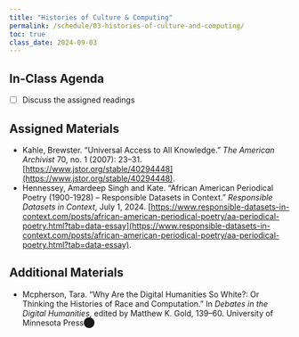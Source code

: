 ```yaml
---
title: "Histories of Culture & Computing"
permalink: /schedule/03-histories-of-culture-and-computing/
toc: true
class_date: 2024-09-03
---
```


## In-Class Agenda

- [ ] Discuss the assigned readings

## Assigned Materials

- Kahle, Brewster. “Universal Access to All Knowledge.” *The American Archivist* 70, no. 1 (2007): 23–31. [https://www.jstor.org/stable/40294448](https://www.jstor.org/stable/40294448).
- Hennessey, Amardeep Singh and Kate. “African American Periodical Poetry (1900-1928) – Responsible Datasets in Context.” *Responsible Datasets in Context*, July 1, 2024. [https://www.responsible-datasets-in-context.com/posts/african-american-periodical-poetry/aa-periodical-poetry.html?tab=data-essay](https://www.responsible-datasets-in-context.com/posts/african-american-periodical-poetry/aa-periodical-poetry.html?tab=data-essay).

## Additional Materials

- Mcpherson, Tara. “Why Are the Digital Humanities So White?: Or Thinking the Histories of Race and Computation.” In *Debates in the Digital Humanities*, edited by Matthew K. Gold, 139–60. University of Minnesota Press​⬤
